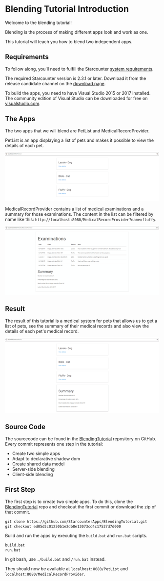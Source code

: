 # Blending Tutorial Introduction

Welcome to the blending tutorial!

Blending is the process of making different apps look and work as one.

This tutorial will teach you how to blend two independent apps.

## Requirements

To follow along, you'll need to fulfill the Starcounter [system requirements](https://starcounter.io/download/#system-requirements). 

The required Starcounter version is 2.3.1 or later. Download it from the release candidate channel on the [download page](http://downloads.starcounter.com/download).

To build the apps, you need to have Visual Studio 2015 or 2017 installed. The community edition of Visual Studio can be downloaded for free on [visualstudio.com](https://www.visualstudio.com/downloads/).

## The Apps

The two apps that we will blend are PetList and MedicalRecordProvider. 

PetList is an app displaying a list of pets and makes it possible to view the details of each pet.

![Pet list](/assets/PetList.gif)

MedicalRecordProvider contains a list of medical examinations and a summary for those examinations. The content in the list can be filtered by name like this: `http://localhost:8080/MedicalRecordProvider?name=fluffy`.

![Medical record provider](/assets/MedicalRecordProvider.gif)

## Result

The result of this tutorial is a medical system for pets that allows us to get a list of pets, see the summary of their medical records and also view the details of each pet's medical record.

![Pet Med System Result](/assets/ResultPetMedSystem.gif)

## Source Code

The sourcecode can be found in the [BlendingTutorial](https://github.com/StarcounterApps/BlendingTutorial) repository on GitHub. Every commit represents one step in the tutorial:

* Create two simple apps
* Adapt to declarative shadow dom
* Create shared data model
* Server-side blending
* Client-side blending

## First Step

The first step is to create two simple apps. To do this, clone the [BlendingTutorial](https://github.com/StarcounterApps/BlendingTutorial) repo and checkout the first commit or download the zip of that commit.

```git
git clone https://github.com/StarcounterApps/BlendingTutorial.git
git checkout ed05d5c01250b1e2db8e13073cd4c17527d7d000
```

Build and run the apps by executing the `build.bat` and `run.bat` scripts. 

```git
build.bat
run.bat
```

In git bash, use `./build.bat` and `/run.bat` instead. 

They should now be available at `localhost:8080/PetList` and `localhost:8080/MedicalRecordProvider`. 